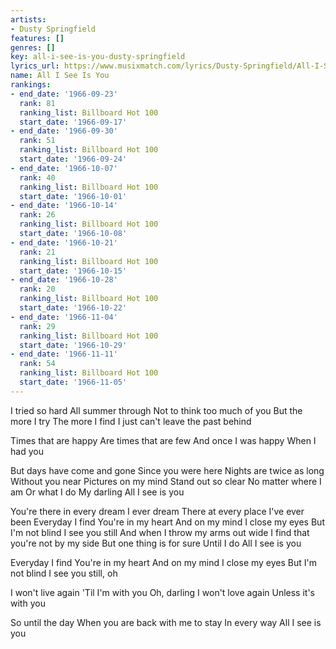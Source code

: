 ```yaml
---
artists:
- Dusty Springfield
features: []
genres: []
key: all-i-see-is-you-dusty-springfield
lyrics_url: https://www.musixmatch.com/lyrics/Dusty-Springfield/All-I-See-Is-You
name: All I See Is You
rankings:
- end_date: '1966-09-23'
  rank: 81
  ranking_list: Billboard Hot 100
  start_date: '1966-09-17'
- end_date: '1966-09-30'
  rank: 51
  ranking_list: Billboard Hot 100
  start_date: '1966-09-24'
- end_date: '1966-10-07'
  rank: 40
  ranking_list: Billboard Hot 100
  start_date: '1966-10-01'
- end_date: '1966-10-14'
  rank: 26
  ranking_list: Billboard Hot 100
  start_date: '1966-10-08'
- end_date: '1966-10-21'
  rank: 21
  ranking_list: Billboard Hot 100
  start_date: '1966-10-15'
- end_date: '1966-10-28'
  rank: 20
  ranking_list: Billboard Hot 100
  start_date: '1966-10-22'
- end_date: '1966-11-04'
  rank: 29
  ranking_list: Billboard Hot 100
  start_date: '1966-10-29'
- end_date: '1966-11-11'
  rank: 54
  ranking_list: Billboard Hot 100
  start_date: '1966-11-05'
---
```

I tried so hard
All summer through
Not to think too much of you
But the more I try
The more I find
I just can't leave the past behind

Times that are happy
Are times that are few
And once I was happy
When I had you

But days have come and gone
Since you were here
Nights are twice as long
Without you near
Pictures on my mind
Stand out so clear
No matter where I am
Or what I do
My darling
All I see is you

You're there in every dream
I ever dream
There at every place
I've ever been
Everyday I find
You're in my heart
And on my mind
I close my eyes
But I'm not blind
I see you still
And when I throw my arms out wide
I find that you're not by my side
But one thing is for sure
Until I do
All I see is you

Everyday I find
You're in my heart
And on my mind
I close my eyes
But I'm not blind
I see you still, oh

I won't live again
'Til I'm with you
Oh, darling
I won't love again
Unless it's with you

So until the day
When you are back with me to stay
In every way
All I see is you
